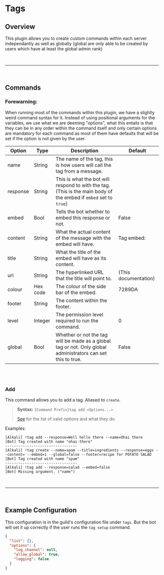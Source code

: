 # Tags


## Overview

This plugin allows you to create custom commands within each server independantly as well as globally (global are only able to be created by users which have at least the global admin rank)

</br>

-------------------------------------------

</br>

## Commands

<a id="options-list"></a>

### Forewarning:
When running most of the commands within this plugin, we have a slightly weird command syntax for it. Instead of using positional arguments for the variables, we use what we are deeming "options", what this entails is that they can be in any order within the command itself and only certain options are mandatory for each command as most of them have defaults that will be set if the option is not given by the user.

|  Option  | Type     | Description | Default |
| -------- | -------- | ----------- | ------- |
| name     | String   | The name of the tag, this is how users will call the tag from a message. |  |
| response | String   | This is what the bot will respond to with the tag. (This is the main body of the embed if `embed` set to `true`) |  |
| embed    | Bool     | Tells the bot whether to embed this response or not. | False |
| content  | String   | What the actual content of the message with the embed will have. | Tag embed: |
| title    | String   | What the title of the embed will have as its content. |  |
| url      | String   | The hyperlinked URL that the title will point to. | (This documentation) |
| colour   | Hex code | The colour of the side bar of the embed. | 7289DA |
| footer   | String   | The content within the footer. |  |
| level    | Integer  | The permission level required to run the command. | 0 |
| global   | Bool     | Whether or not the tag will be made as a global tag or not. Only global administrators can set this to true. | False |


</br>
</br>

### Add

This command allows you to add a tag. Aliased to `create`.

> **Syntax:** `{Command Prefix}tag add <Options...>`
>
> [See](#options-list) for the list of valid options and what they do.

Examples:
```
[Alkali] !tag add --response=Well hello there --name=Ohai there
[Bot] Tag created with name "ohai-there"
---------------------------------
[Alkali] !tag create --name=spam --title=ingredients --response=eggs --content= --embed=1 --global=false --footer=recipe for POTATO SALAD
[Bot] Tag created with name "spam"
---------------------------------
[Alkali] !tag add --response=salad --embed=false
[Bot] Missing argument. ("name")
```

</br>

-------------------------------------------

</br>

## Example Configuration

This configuration is in the guild's configuration file under `tags`. But the bot will set it up correctly if the user runs the `tag setup` command.

```json
{
  "list": {},
  "options": {
    "log_channel": null,
    "allow_global": true,
    "logging": false
  }
}
```